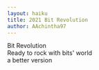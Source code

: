 ```yaml
---
layout: haiku
title: 2021 Bit Revolution
author: AAchintha97
---
```


Bit Revolution <br>
Ready to rock with bits' world <br>
a better version <br>